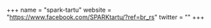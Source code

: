 +++
name = "spark-tartu"
website = "https://www.facebook.com/SPARKtartu/?ref=br_rs"
twitter = ""
+++